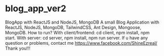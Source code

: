 # blog_app_ver2
BlogApp with ReactJS and NodeJS, MongoDB
A small Blog Application with ReactJS, NodeJS, MongoDB, TailwindCSS, Ant Design, Mongoose, MongoDB.
How to run? 
   With client/frontend: cd client, npm install, npm start.
   With server: cd server, npm install, npm run server.
If u have any question or problems, contact me https://www.facebook.com/ShineEzreal/
Thank you!!!
